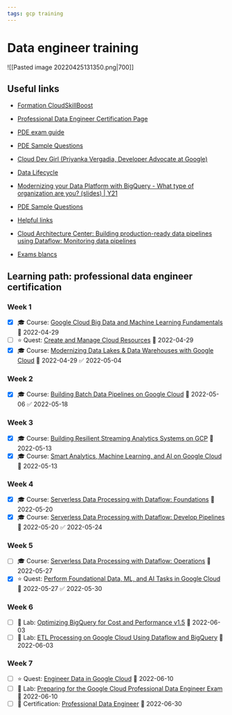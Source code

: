 ```yaml
---
tags: gcp training
---
```


# Data engineer training

![[Pasted image 20220425131350.png|700]]

## Useful links

- [Formation CloudSkillBoost](https://partner.cloudskillsboost.google/course_templates/244)
- [Professional Data Engineer Certification Page](https://cloud.google.com/certification/data-engineer)
- [PDE exam guide](https://cloud.google.com/certification/guides/data-engineer)
- [PDE Sample Questions](https://cloud.google.com/certification/sample-questions/data-engineer)
- [Cloud Dev Girl (Priyanka Vergadia, Developer Advocate at Google)](https://thecloudgirl.dev/analytics.html)
- [Data Lifecycle](https://cloud.google.com/architecture/data-lifecycle-cloud-platform)
- [Modernizing your Data Platform with BigQuery - What type of organization are you? (slides) | Y21](https://docs.google.com/presentation/d/151LODiwpNj08My8Ev56v44YzNzhGROBdVxr-VVswh3Y/edit?resourcekey=0-lEG2Vu5ukHq8urexAYExqg#slide=id.g1080ca799fc_0_0)
- [PDE Sample Questions](https://docs.google.com/forms/d/e/1FAIpQLSfkWEzBCP0wQ09ZuFm7G2_4qtkYbfmk_0getojdnPdCYmq37Q/viewscore?viewscore=AE0zAgD9lsmHFyKiInCoRedzT_CkHQyhcdCsdo9Kz5OJcBmgSq3nPyi8BMKEbS8I_uVOUlo)
- [Helpful links](https://docs.google.com/document/d/1PuJEr4xnP4yL_tQM4xQvSlBWzk1hn5_jUEcMW3wyrSE/edit#heading=h.r28s2hu0k5wp)
- [Cloud Architecture Center: Building production-ready data pipelines using Dataflow: Monitoring data pipelines](https://cloud.google.com/architecture/building-production-ready-data-pipelines-using-dataflow-monitoring)

- [Exams blancs](https://www.examtopics.com/exams/google/professional-data-engineer/view/22/)

## Learning path: professional data engineer certification

### Week 1

- [x] 🎓 Course: [Google Cloud Big Data and Machine Learning Fundamentals](https://partner.cloudskillsboost.google/course_templates/3) 📅 2022-04-29
- [ ] ⭐ Quest: [Create and Manage Cloud Resources](https://partner.cloudskillsboost.google/quests/120) 📅 2022-04-29
- [x] 🎓 Course: [Modernizing Data Lakes & Data Warehouses with Google Cloud](https://partner.cloudskillsboost.google/course_templates/54) 📅 2022-04-29 ✅ 2022-05-04

### Week 2

- [x] 🎓 Course: [Building Batch Data Pipelines on Google Cloud](https://partner.cloudskillsboost.google/course_sessions/802660/documents/154933) 📅 2022-05-06 ✅ 2022-05-18

### Week 3

- [x] 🎓 Course: [Building Resilient Streaming Analytics Systems on GCP](https://googlecourses.qwiklabs.com/course_templates/52) 📅 2022-05-13
- [x] 🎓 Course: [Smart Analytics, Machine Learning, and AI on Google Cloud](https://partner.cloudskillsboost.google/course_templates/55) 📅 2022-05-13

### Week 4

- [x] 🎓 Course: [Serverless Data Processing with Dataflow: Foundations](https://partner.cloudskillsboost.google/course_templates/218) 📅 2022-05-20
- [x] 🎓 Course: [Serverless Data Processing with Dataflow: Develop Pipelines](https://partner.cloudskillsboost.google/course_templates/229) 📅 2022-05-20 ✅ 2022-05-24

### Week 5

- [ ] 🎓 Course: [Serverless Data Processing with Dataflow: Operations](https://partner.cloudskillsboost.google/course_templates/264) 📅 2022-05-27
- [x] ⭐ Quest: [Perform Foundational Data, ML, and AI Tasks in Google Cloud](https://partner.cloudskillsboost.google/quests/117) 📅 2022-05-27 ✅ 2022-05-30

### Week 6

- [ ] 🧪 Lab: [Optimizing BigQuery for Cost and Performance v1.5](http://googlecourses.qwiklabs.com/catalog_lab/1667) 📅 2022-06-03
- [ ] 🧪 Lab: [ETL Processing on Google Cloud Using Dataflow and BigQuery](https://googlecourses.qwiklabs.com/focuses/11581?parent=catalog) 📅 2022-06-03

### Week 7

- [ ] ⭐ Quest: [Engineer Data in Google Cloud](https://partner.cloudskillsboost.google/quests/132) 📅 2022-06-10
- [ ] 🧪 Lab: [Preparing for the Google Cloud Professional Data Engineer Exam](https://googlecourses.qwiklabs.com/course_templates/72) 📅 2022-06-10
- [ ] 🏅 Certification: [Professional Data Engineer](https://cloud.google.com/certification/data-engineer) 📅 2022-06-30
